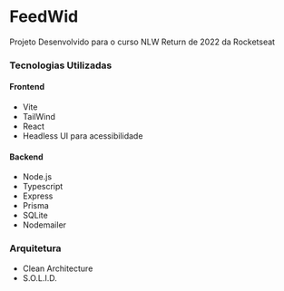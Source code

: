 # FeedWid
Projeto Desenvolvido para o curso  NLW Return de 2022 da Rocketseat

### Tecnologias Utilizadas

#### Frontend

- Vite
- TailWind
- React
- Headless UI para acessibilidade

#### Backend

- Node.js
- Typescript
- Express
- Prisma
- SQLite
- Nodemailer


### Arquitetura

- Clean Architecture
- S.O.L.I.D.